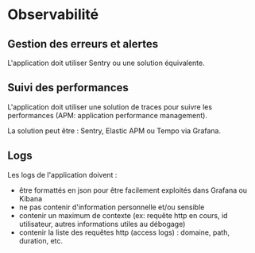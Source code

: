# Observabilité

## Gestion des erreurs et alertes

L'application doit utiliser Sentry ou une solution équivalente.

## Suivi des performances

L'application doit utiliser une solution de traces pour suivre les performances (APM: application performance management).

La solution peut être : Sentry, Elastic APM ou Tempo via Grafana.

## Logs

Les logs de l'application doivent :

- être formattés en json pour être facilement exploités dans Grafana ou Kibana
- ne pas contenir d'information personnelle et/ou sensible
- contenir un maximum de contexte (ex: requête http en cours, id utilisateur, autres informations utiles au débogage)
- contenir la liste des requêtes http (access logs) : domaine, path, duration, etc.
